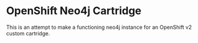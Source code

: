 # OpenShift Neo4j Cartridge
This is an attempt to make a functioning neo4j instance for an OpenShift v2 custom cartridge.
